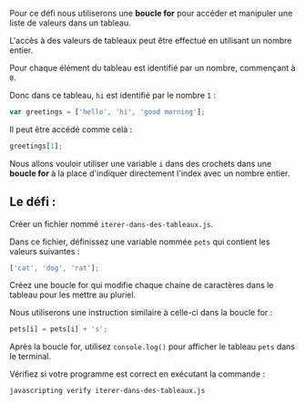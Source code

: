 Pour ce défi nous utiliserons une **boucle for** pour accéder et manipuler une liste de valeurs dans un tableau.

L'accès à des valeurs de tableaux peut être effectué en utilisant un nombre entier.

Pour chaque élément du tableau est identifié par un nombre, commençant à `0`.

Donc dans ce tableau, `hi` est identifié par le nombre `1` :

```js
var greetings = ['hello', 'hi', 'good morning'];
```

Il peut être accédé comme celà :

```js
greetings[1];
```

Nous allons vouloir utiliser une variable `i` dans des crochets dans une **boucle for** à la place d'indiquer directement l'index avec un nombre entier.

## Le défi :

Créer un fichier nommé `iterer-dans-des-tableaux.js`.

Dans ce fichier, définissez une variable nommée `pets` qui contient les valeurs suivantes :

```js
['cat', 'dog', 'rat'];
```

Créez une boucle for qui modifie chaque chaine de caractères dans le tableau pour les mettre au pluriel.

Nous utiliserons une instruction similaire à celle-ci dans la boucle for :

```js
pets[i] = pets[i] + 's';
```

Après la boucle for, utilisez `console.log()` pour afficher le tableau `pets` dans le terminal.

Vérifiez si votre programme est correct en exécutant la commande :

```bash
javascripting verify iterer-dans-des-tableaux.js
```

